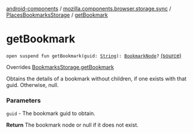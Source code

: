 [android-components](../../index.md) / [mozilla.components.browser.storage.sync](../index.md) / [PlacesBookmarksStorage](index.md) / [getBookmark](./get-bookmark.md)

# getBookmark

`open suspend fun getBookmark(guid: `[`String`](https://kotlinlang.org/api/latest/jvm/stdlib/kotlin/-string/index.html)`): `[`BookmarkNode`](../../mozilla.components.concept.storage/-bookmark-node/index.md)`?` [(source)](https://github.com/mozilla-mobile/android-components/blob/master/components/browser/storage-sync/src/main/java/mozilla/components/browser/storage/sync/PlacesBookmarksStorage.kt#L55)

Overrides [BookmarksStorage.getBookmark](../../mozilla.components.concept.storage/-bookmarks-storage/get-bookmark.md)

Obtains the details of a bookmark without children, if one exists with that guid. Otherwise, null.

### Parameters

`guid` - The bookmark guid to obtain.

**Return**
The bookmark node or null if it does not exist.

